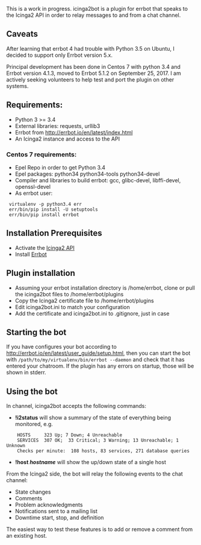 This is a work in progress.
icinga2bot is a plugin for errbot that speaks to the Icinga2 API in order to relay messages to and from a chat channel. 

## Caveats
After learning that errbot 4 had trouble with Python 3.5 on Ubuntu, I decided to support only Errbot version 5.x.

Principal development has been done in Centos 7 with python 3.4 and Errbot version 4.1.3, moved to Errbot 5.1.2 on September 25, 2017. I am actively seeking volunteers to help test and port the plugin on other systems.

## Requirements:
* Python 3 >= 3.4 
* External libraries: requests, urllib3
* Errbot from http://errbot.io/en/latest/index.html
* An Icinga2 instance and access to the API 

### Centos 7 requirements:
* Epel Repo in order to get Python 3.4
* Epel packages: python34 python34-tools python34-devel
* Compiler and libraries to build errbot: gcc, glibc-devel, libffi-devel, openssl-devel
* As errbot user:
```
 virtualenv -p python3.4 err
 err/bin/pip install -U setuptools
 err/bin/pip install errbot
```

## Installation Prerequisites

* Activate the [Icinga2 API](https://docs.icinga.com/icinga2/snapshot/doc/module/icinga2/chapter/icinga2-api)
* Install [Errbot](http://errbot.io/en/latest/user_guide/setup.html) 

## Plugin installation
* Assuming your errbot installation directory is /home/errbot, clone or pull the icinga2bot files to /home/errbot/plugins
* Copy the Icinga2 certificate file to /home/errbot/plugins
* Edit icinga2bot.ini to match your configuration
* Add the certificate and icinga2bot.ini to .gitignore, just in case

## Starting the bot

If you have configures your bot according to http://errbot.io/en/latest/user_guide/setup.html, then you can start the bot with 
    ```/path/to/my/virtualenv/bin/errbot --daemon```
and check that it has entered your chatroom. If the plugin has any errors on startup, those will be shown in stderr.

## Using the bot

In channel, icinga2bot accepts the following commands:
* __!i2status__ will show a summary of the state of everything being monitored, e.g.
```
    HOSTS     323 Up; 7 Down; 4 Unreachable
    SERVICES  307 OK;  33 Critical; 3 Warning; 13 Unreachable; 1 Unknown
    Checks per minute:  108 hosts, 83 services, 271 database queries
```
* __!host *hostname*__ will show the up/down state of a single host

From the Icinga2 side, the bot will relay the following events to the chat channel:
* State changes
* Comments
* Problem acknowledgments 
* Notifications sent to a mailing list
* Downtime start, stop, and definition

The easiest way to test these features is to add or remove a comment from an existing host.


